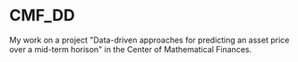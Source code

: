 # CMF_DD
My work on a project "Data-driven approaches for predicting an asset price over a mid-term horison" in the Center of Mathematical Finances.
